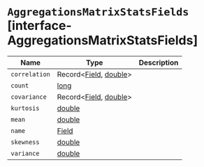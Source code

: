 # `AggregationsMatrixStatsFields` [interface-AggregationsMatrixStatsFields]

| Name | Type | Description |
| - | - | - |
| `correlation` | Record<[Field](./Field.md), [double](./double.md)> | &nbsp; |
| `count` | [long](./long.md) | &nbsp; |
| `covariance` | Record<[Field](./Field.md), [double](./double.md)> | &nbsp; |
| `kurtosis` | [double](./double.md) | &nbsp; |
| `mean` | [double](./double.md) | &nbsp; |
| `name` | [Field](./Field.md) | &nbsp; |
| `skewness` | [double](./double.md) | &nbsp; |
| `variance` | [double](./double.md) | &nbsp; |

